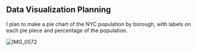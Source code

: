 ## Data Visualization Planning

I plan to make a pie chart of the NYC population by borough, with labels on each pie piece and percentage of the population.

![IMG_0572](https://github.com/user-attachments/assets/93593101-be33-4e98-9f9a-65251589c426)
